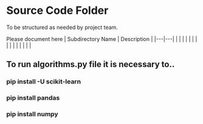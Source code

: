 # Source Code Folder
To be structured as needed by project team.

Please document here
| Subdirectory Name | Description |
|---|---|
| | |
| | |
| | |
| | |
| | |


## To run algorithms.py file it is necessary to..
### pip install -U scikit-learn
### pip install pandas
### pip install numpy
